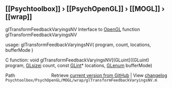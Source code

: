 ## [[Psychtoolbox]] &#8250; [[PsychOpenGL]] &#8250; [[MOGL]] &#8250; [[wrap]]

glTransformFeedbackVaryingsNV  Interface to [OpenGL](OpenGL) function glTransformFeedbackVaryingsNV  
  
usage:  glTransformFeedbackVaryingsNV( program, count, locations, bufferMode )  
  
C function:  void glTransformFeedbackVaryingsNV[(GLuint]((GLuint) program, [GLsizei](GLsizei) count, const [GLint](GLint)\* locations, [GLenum](GLenum) bufferMode)  




<div class="code_header" style="text-align:right;">
  <span style="float:left;">Path&nbsp;&nbsp;</span> <span class="counter">Retrieve <a href=
  "https://raw.github.com/Psychtoolbox-3/Psychtoolbox-3/beta/Psychtoolbox/PsychOpenGL/MOGL/wrap/glTransformFeedbackVaryingsNV.m">current version from GitHub</a> | View <a href=
  "https://github.com/Psychtoolbox-3/Psychtoolbox-3/commits/beta/Psychtoolbox/PsychOpenGL/MOGL/wrap/glTransformFeedbackVaryingsNV.m">changelog</a></span>
</div>
<div class="code">
  <code>Psychtoolbox/PsychOpenGL/MOGL/wrap/glTransformFeedbackVaryingsNV.m</code>
</div>

